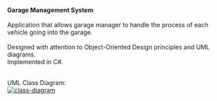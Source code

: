 **Garage Management System**</br></br>
Application that allows garage manager to handle the process of each vehicle going into the garage.</br></br>
Designed with attention to Object-Oriented Design principles and UML diagrams.</br>
Implemented in C#.</br></br>


UML Class Diagram:</br>
<a href="https://ibb.co/tYnBjFp"><img src="https://i.ibb.co/tYnBjFp/class-diagram.jpg" alt="class-diagram" border="0"></a>
